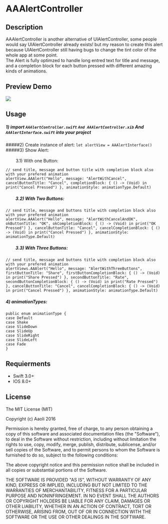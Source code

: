 # AAAlertController

## Description
AAAlertController is another alternative of UIAlertController, some people would say UIAlertController already exists! but my reason to create this alert because UIAlertController still having bugs to change the tint color of the whole app at some point.<br/>
The Alert is fully optimzed to handle long entred text for title and message, and a completion block for each button pressed with different amazing kinds of animations.

## Preview Demo
<img src="https://lh6.googleusercontent.com/pHwGEyVbVLzf-CH1qbfgpaERLa4GZLpAou_xVDJsNhyVEPkI-4pxkQ=w373-h642-p-b1-c0x00999999">

## Usage ##
##### 1) import ```AAAlertController.swift``` ```And AAAlertController.xib``` And ```AAAlertInterface.swift``` into your project <br/>
#####2) Create instance of alert: ```let alertView = AAAlertInterface()``` <br/>
#####3) Show Alert:<br/><br/>   &emsp;&emsp;  3.1) With one Button:<br/>

``// send title, message and button title with completion block also with your prefered animation``</br>
``alertView.AAAlert("Hello", message: "AlertWithCancel", cancelButtonTitle: "Cancel", completionBlock: { () -> (Void) in
print("Cancel Pressed")
}, animationStyle: animationType.Default)``</br>

##### &emsp;&emsp; 3.2) With Two Buttons:<br/> 

``// send title, message and buttons title with completion block also with your prefered animation``</br>
``alertView.AAAlert("Hello", message: "AlertWithCancelAndOK", okButtonTitle: "OK", okCompletionBlock: { () -> (Void) in
print("OK Pressed")
}, cancelButtonTitle: "Cancel", cancelCompletionBlock: { () -> (Void) in
print("Cancel Pressed")
}, animationStyle: animationType.Default)``</br> 

##### &emsp;&emsp; 3.3) With Three Buttons:<br/> 

``// send title, message and buttons title with completion block also with your prefered animation``</br>
        ``alertViews.AAAlert("Hello", message: "AlertWithThreeButtons", firstButtonTitle: "Share", firstButtonCompletionBlock: { () -> (Void) in
                print("Share Pressed")
            }, secondButtonTitle: "Rate", secondButtonCompletionBlock: { () -> (Void) in
                print("Rate Pressed")
            }, cancelButtonTitle: "Cancel", cancelCompletionBlock: { () -> (Void) in
                print("Cancel Pressed")
            }, animationStyle: animationType.Default)``</br>

##### 4) animationTypes:<br/> 

``public enum animationType {``<br/> 
``case Default``<br/> 
``case Shake``<br/> 
``case SlideDown``<br/> 
``case SlideUp``<br/> 
``case SlideRight``<br/> 
``case SlideLeft``<br/> 
``case Fade``<br/> 
``}``<br/> 


## Requierments ##
* Swift 3.0+
* IOS 8.0+

## License ##

The MIT License (MIT)

Copyright (c) AaoIi 2016

Permission is hereby granted, free of charge, to any person obtaining a copy of this software and associated documentation files (the "Software"), to deal in the Software without restriction, including without limitation the rights to use, copy, modify, merge, publish, distribute, sublicense, and/or sell copies of the Software, and to permit persons to whom the Software is furnished to do so, subject to the following conditions:

The above copyright notice and this permission notice shall be included in all copies or substantial portions of the Software.

THE SOFTWARE IS PROVIDED "AS IS", WITHOUT WARRANTY OF ANY KIND, EXPRESS OR IMPLIED, INCLUDING BUT NOT LIMITED TO THE WARRANTIES OF MERCHANTABILITY, FITNESS FOR A PARTICULAR PURPOSE AND NONINFRINGEMENT. IN NO EVENT SHALL THE AUTHORS OR COPYRIGHT HOLDERS BE LIABLE FOR ANY CLAIM, DAMAGES OR OTHER LIABILITY, WHETHER IN AN ACTION OF CONTRACT, TORT OR OTHERWISE, ARISING FROM, OUT OF OR IN CONNECTION WITH THE SOFTWARE OR THE USE OR OTHER DEALINGS IN THE SOFTWARE.
